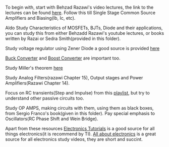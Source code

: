 To begin with, start with Behzad Razawi's video lectures, the link to the lectures can be found [here](https://www.youtube.com/watch?v=yQDfVJzEymI&list=PLyYrySVqmyVPzvVlPW-TTzHhNWg1J_0LU). Follow this till Single Stage Common Source Amplifiers and Biasing(Ib, Ic, etc).

Aldo Study Characteristics of MOSFETs, BJTs, Diode and their applications, you can study this from either Behzadd Razawi's youtube lectures, or books written by Razai or Sedra Smith(provided in this folder).

Study voltage regulator using Zener Diode a good source is provided [here](https://www.youtube.com/watch?v=MZPeRlst8rQ)

[Buck Converter](https://www.youtube.com/watch?v=M2fcNC6qP94&list=PLfDaOYdi9aZzPMcHuiZ-tD8f8aLKeblCa&index=31) and [Boost Converter](https://www.youtube.com/watch?v=WS69n-2JEJQ&list=PLfDaOYdi9aZzPMcHuiZ-tD8f8aLKeblCa&index=34) are important too.

Study Miller's theorem [here](https://www.youtube.com/watch?v=-mwPR_ek0fc)

Study Analog Filters(razawi Chapter 15),  Output stages and Power Amplifiers(Razawi Chapter 14).

Focus on RC transients(Step and Impulse) from this [playlist](https://www.youtube.com/playlist?list=PL6qRG5-NfbLvagdQOwShX9FMrzb5hSvrq), but try to understand other passive circuits too.

Study OP AMPS, making circuits with them, using them as black boxes, from Sergio Franco's book(given in this folder). Pay special emphasis to Oscillators(RC Phase Shift and Wein Bridge).

Apart from these resources [Electronics Tutorials](https://www.electronics-tutorials.ws/) is a good source for all things electronics(it is recommend by TI). [All about electronics](https://www.youtube.com/channel/UCBkOVp1Cqz4MR0LYR8vKpZg) is a great source for all electronics study videos, they are short and succint.



